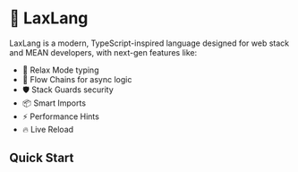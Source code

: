 # 🚀 LaxLang

LaxLang is a modern, TypeScript-inspired language designed for web stack and MEAN developers, with next-gen features like:
- 🧠 Relax Mode typing
- 🔄 Flow Chains for async logic
- 🛡️ Stack Guards security
- 📦 Smart Imports
- ⚡ Performance Hints
- 🔥 Live Reload

## Quick Start